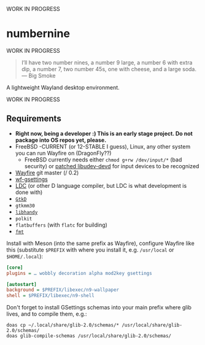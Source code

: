 WORK IN PROGRESS

# numbernine

WORK IN PROGRESS

> I’ll have two number nines, a number 9 large, a number 6 with extra dip, a number 7, two number 45s, one with cheese, and a large soda.   
> — Big Smoke

A lightweight Wayland desktop environment.

WORK IN PROGRESS

## Requirements

- **Right now, being a developer :) This is an early stage project. Do not package into OS repos yet, please.**
- FreeBSD -CURRENT (or 12-STABLE I guess), Linux, any other system you can run Wayfire on (DragonFly??)
	- FreeBSD currently needs either `chmod g+rw /dev/input/*` (bad security) or [patched libudev-devd](https://github.com/FreeBSDDesktop/libudev-devd/pull/8) for input devices to be recognized
- [Wayfire](https://github.com/WayfireWM/wayfire) git master (/ 0.2)
- [wf-gsettings](https://github.com/myfreeweb/wf-gsettings)
- [LDC](https://github.com/ldc-developers/ldc) (or other D language compiler, but LDC is what development is done with)
- [`GtkD`](https://github.com/gtkd-developers/GtkD/)
- `gtkmm30`
- [`libhandy`](https://source.puri.sm/Librem5/libhandy)
- `polkit`
- `flatbuffers` (with `flatc` for building)
- [`fmt`](https://github.com/fmtlib/fmt)


Install with Meson (into the same prefix as Wayfire), configure Wayfire like this (substitute `$PREFIX` with where you install it, e.g. `/usr/local` or `$HOME/.local`):

```ini
[core]
plugins = … wobbly decoration alpha mod2key gsettings

[autostart]
background = $PREFIX/libexec/n9-wallpaper
shell = $PREFIX/libexec/n9-shell
```

Don't forget to install GSettings schemas into your main prefix where glib lives, and to compile them, e.g.:

```
doas cp ~/.local/share/glib-2.0/schemas/* /usr/local/share/glib-2.0/schemas/
doas glib-compile-schemas /usr/local/share/glib-2.0/schemas/
```

